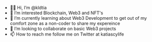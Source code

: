 - 👋🏾 Hi, I’m @kldtia
- 👀 I’m interested Blockchain, Web3 and NFT's
- 🌱 I’m currently learning about Web3 Development to get out of my comfort zone as a non-coder to share my expereince 
- 💞️ I’m looking to collaborate on basic Web3 projects 
- 📫 How to reach me follow me on Twitter at katiascylife 

<!---
kldtia/kldtia is a ✨ special ✨ repository because its `README.md` (this file) appears on your GitHub profile.
You can click the Preview link to take a look at your changes.
--->
